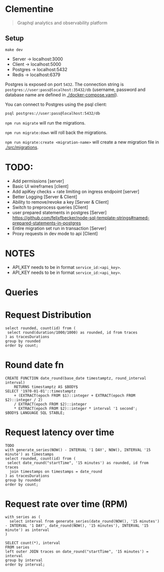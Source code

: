 # Clementine

> Graphql analytics and observability platform

## Setup

```
make dev
```

- Server -> localhost:3000
- Client -> localhost:5000
- Postgres -> localhost:5432
- Redis -> localhost:6379

Postgres is exposed on port `5432`. The connection string is `postgres://user:pass@localhost:35432/db` (username, password and database name are defined in [./docker-compose.yaml](./docker-compose.yaml)).

You can connect to Postgres using the psql client:

```sh
psql postgres://user:pass@localhost:5432/db
```

`npm run migrate` will run the migrations.

`npm run migrate:down` will roll back the migrations.

`npm run migrate:create <migration-name>` will create a new migration file in [./src/migrations](./src/migrations).

# TODO:

- Add permissions [server]
- Basic UI wireframes [client]
- Add apiKey checks + rate limiting on ingress endpoint [server]
- Better Logging [Server & Client]
- Ability to remove/revoke a key [Server & Client]
- Switch to preprocess queries [Client]
- user prepared statements in postgres [Server] https://github.com/felixfbecker/node-sql-template-strings#named-prepared-statements-in-postgres
- Entire migration set run in transaction [Server]
- Proxy requests in dev mode to api [Client]

# NOTES

- API_KEY needs to be in format `service_id:<api_key>`.
- API_KEY needs to be in format `service_id:<api_key>`.

# Queries

# Request Distribution

```
select rounded, count(id) from (
 select round(duration/1000/1000) as rounded, id from traces
) as tracesDurations
group by rounded
order by count;
```

# Round date fn

```
CREATE FUNCTION date_round(base_date timestamptz, round_interval interval)
    RETURNS timestamptz AS $BODY$
SELECT '1970-01-01'::timestamptz
    + (EXTRACT(epoch FROM $1)::integer + EXTRACT(epoch FROM $2)::integer / 2)
    / EXTRACT(epoch FROM $2)::integer
    * EXTRACT(epoch FROM $2)::integer * interval '1 second';
$BODY$ LANGUAGE SQL STABLE;
```

# Request latency over time

```
TODO
with generate_series(NOW() - INTERVAL '1 DAY', NOW(), INTERVAL '15 minute') as timestamps
select rounded, count(id) from (
 select date_round("startTime", '15 minutes') as rounded, id from traces
  join timestamps on timestamps = date_round
) as tracesDurations
group by rounded
order by count;
```

# Request rate over time (RPM)

```
with series as (
  select interval from generate_series(date_round(NOW(), '15 minutes') - INTERVAL '1 DAY', date_round(NOW(), '15 minutes'), INTERVAL '15 minute') as interval
)

SELECT count(*), interval
FROM series
left outer JOIN traces on date_round("startTime", '15 minutes') = interval
group by interval
order by interval;
```
